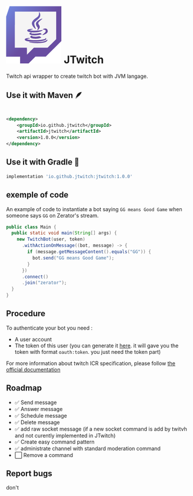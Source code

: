 # ![](./img/logo.png) JTwitch

Twitch api wrapper to create twitch bot with JVM langage.

## Use it with Maven 🪶

```xml

<dependency>
    <groupId>io.github.jtwitch</groupId>
    <artifactId>jtwitch</artifactId>
    <version>1.0.0</version>
</dependency>
```

## Use it with Gradle 🐘

```gradle
implementation 'io.github.jtwitch:jtwitch:1.0.0'
```


## exemple of code

An example of code to instantiate a bot saying `GG means Good Game` when someone says `GG` on Zerator's stream.

```java
public class Main {
  public static void main(String[] args) {
    new TwitchBot(user, token)
      .withActionOnMessage((bot, message) -> {
        if (message.getMessageContent().equals("GG")) {
          bot.send("GG means Good Game");
        }
      })
      .connect()
      .join("zerator");
  }
}
```

## Procedure

To authenticate your bot you need :

- A user account
- The token of this user (you can generate it [here](https://twitchapps.com/tmi/). 
it will gave you the token with format `oauth:token`. you just need the token part)

For more information about twitch ICR specification, please follow [the official documentation](https://dev.twitch.tv/docs/irc/guide)

## Roadmap

- ✅ Send message
- ✅ Answer message
- ✅ Schedule message
- ✅ Delete message
- ✅ add raw socket message (if a new socket command is add by twitvh and not curently implemented in JTwitch)
- ✅ Create easy command pattern
- ✅ administrate channel with standard moderation command
- ⬜ Remove a command


## Report bugs

don't
